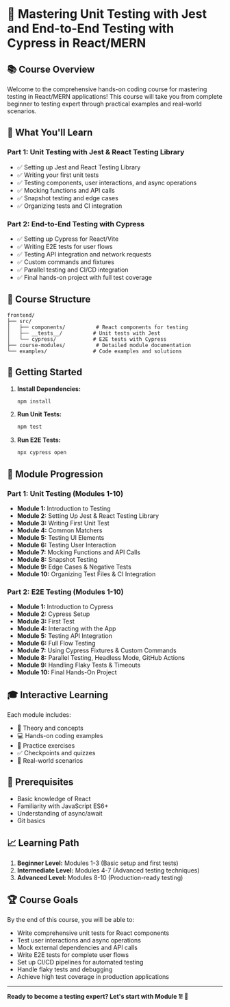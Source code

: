 # 🧪 Mastering Unit Testing with Jest and End-to-End Testing with Cypress in React/MERN

## 📚 Course Overview

Welcome to the comprehensive hands-on coding course for mastering testing in React/MERN applications! This course will take you from complete beginner to testing expert through practical examples and real-world scenarios.

## 🎯 What You'll Learn

### Part 1: Unit Testing with Jest & React Testing Library
- ✅ Setting up Jest and React Testing Library
- ✅ Writing your first unit tests
- ✅ Testing components, user interactions, and async operations
- ✅ Mocking functions and API calls
- ✅ Snapshot testing and edge cases
- ✅ Organizing tests and CI integration

### Part 2: End-to-End Testing with Cypress
- ✅ Setting up Cypress for React/Vite
- ✅ Writing E2E tests for user flows
- ✅ Testing API integration and network requests
- ✅ Custom commands and fixtures
- ✅ Parallel testing and CI/CD integration
- ✅ Final hands-on project with full test coverage

## 📁 Course Structure

```
frontend/
├── src/
│   ├── components/          # React components for testing
│   ├── __tests__/          # Unit tests with Jest
│   └── cypress/            # E2E tests with Cypress
├── course-modules/          # Detailed module documentation
└── examples/               # Code examples and solutions
```

## 🚀 Getting Started

1. **Install Dependencies:**
   ```bash
   npm install
   ```

2. **Run Unit Tests:**
   ```bash
   npm test
   ```

3. **Run E2E Tests:**
   ```bash
   npx cypress open
   ```

## 📖 Module Progression

### Part 1: Unit Testing (Modules 1-10)
- **Module 1:** Introduction to Testing
- **Module 2:** Setting Up Jest & React Testing Library
- **Module 3:** Writing First Unit Test
- **Module 4:** Common Matchers
- **Module 5:** Testing UI Elements
- **Module 6:** Testing User Interaction
- **Module 7:** Mocking Functions and API Calls
- **Module 8:** Snapshot Testing
- **Module 9:** Edge Cases & Negative Tests
- **Module 10:** Organizing Test Files & CI Integration

### Part 2: E2E Testing (Modules 1-10)
- **Module 1:** Introduction to Cypress
- **Module 2:** Cypress Setup
- **Module 3:** First Test
- **Module 4:** Interacting with the App
- **Module 5:** Testing API Integration
- **Module 6:** Full Flow Testing
- **Module 7:** Using Cypress Fixtures & Custom Commands
- **Module 8:** Parallel Testing, Headless Mode, GitHub Actions
- **Module 9:** Handling Flaky Tests & Timeouts
- **Module 10:** Final Hands-On Project

## 🎓 Interactive Learning

Each module includes:
- 📝 Theory and concepts
- 💻 Hands-on coding examples
- 🧪 Practice exercises
- ✅ Checkpoints and quizzes
- 🚀 Real-world scenarios

## 🎯 Prerequisites

- Basic knowledge of React
- Familiarity with JavaScript ES6+
- Understanding of async/await
- Git basics

## 📈 Learning Path

1. **Beginner Level:** Modules 1-3 (Basic setup and first tests)
2. **Intermediate Level:** Modules 4-7 (Advanced testing techniques)
3. **Advanced Level:** Modules 8-10 (Production-ready testing)

## 🏆 Course Goals

By the end of this course, you will be able to:
- Write comprehensive unit tests for React components
- Test user interactions and async operations
- Mock external dependencies and API calls
- Write E2E tests for complete user flows
- Set up CI/CD pipelines for automated testing
- Handle flaky tests and debugging
- Achieve high test coverage in production applications

---

**Ready to become a testing expert? Let's start with Module 1! 🚀** 